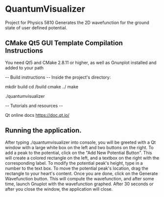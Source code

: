# QuantumVisualizer
Project for Physics 5810
Generates the 2D wavefunction for the ground state of user defined potential.

CMake Qt5 GUI Template Compilation Instructions
-----------------------------------------------

You need Qt5 and CMake 2.8.11 or higher, as well as Gnunplot installed
and added to your path

-- Build instructions --
Inside the project's directory:

mkdir build
cd /build
cmake ../
make

./quantumvisualizer

-- Tutorials and resources --

Qt online docs
https://doc.qt.io/

## Running the application.

After typing ./quantumvisualizer into console, you will be 
greeted with a Qt window with a large white box on the left and two buttons on the right.
To add a peak to the potential, click on the "Add New Potential Button".
This will create a colored rectangle on the left, and a textbox on the right with the corresponding label.
To modify the potential peak's height, type in a number to the text box. To move the potential peak's location,
drag the rectangle to your heart's content.
Once you are done, click on the Generate Wavefunction button. This will compute the wavefunction, and after some
time, launch Gnuplot with the wavefunction graphed. After 30 seconds or after you close the window,
the application will close.
